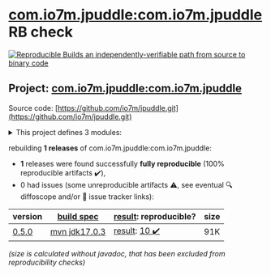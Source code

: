 [com.io7m.jpuddle:com.io7m.jpuddle](https://central.sonatype.com/artifact/com.io7m.jpuddle/com.io7m.jpuddle/0.5.0/versions) RB check
=======

[![Reproducible Builds](https://reproducible-builds.org/images/logos/rb.svg) an independently-verifiable path from source to binary code](https://reproducible-builds.org/)

## Project: [com.io7m.jpuddle:com.io7m.jpuddle](https://central.sonatype.com/artifact/com.io7m.jpuddle/com.io7m.jpuddle/0.5.0/versions)

Source code: [https://github.com/io7m/jpuddle.git](https://github.com/io7m/jpuddle.git)

<details><summary>This project defines 3 modules:</summary>

* [com.io7m.jpuddle:com.io7m.jpuddle](https://central.sonatype.com/artifact/com.io7m.jpuddle/com.io7m.jpuddle/0.5.0)
* [com.io7m.jpuddle:com.io7m.jpuddle.core](https://central.sonatype.com/artifact/com.io7m.jpuddle/com.io7m.jpuddle.core/0.5.0)
* [com.io7m.jpuddle:com.io7m.jpuddle.documentation](https://central.sonatype.com/artifact/com.io7m.jpuddle/com.io7m.jpuddle.documentation/0.5.0)
</details>

rebuilding **1 releases** of com.io7m.jpuddle:com.io7m.jpuddle:
- **1** releases were found successfully **fully reproducible** (100% reproducible artifacts :heavy_check_mark:),
- 0 had issues (some unreproducible artifacts :warning:, see eventual :mag: diffoscope and/or :memo: issue tracker links):

| version | [build spec](/BUILDSPEC.md) | [result](https://reproducible-builds.org/docs/jvm/): reproducible? | size |
| -- | --------- | ------ | -- |
| [0.5.0](https://central.sonatype.com/artifact/com.io7m.jpuddle/com.io7m.jpuddle/0.5.0/pom) | [mvn jdk17.0.3](com.io7m.jpuddle-0.5.0.buildspec) | [result](com.io7m.jpuddle-0.5.0.buildinfo): [10 :heavy_check_mark: ](com.io7m.jpuddle-0.5.0.buildcompare) | 91K |

<i>(size is calculated without javadoc, that has been excluded from reproducibility checks)</i>
